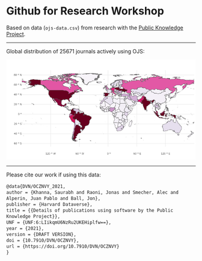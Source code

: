 # Github for Research Workshop

Based on data (`ojs-data.csv`) from research with the [Public Knowledge Project](https://doi.org/10.7910/DVN/OCZNVY).

---

Global distribution of 25671 journals actively using OJS:

![](world.jpg)

---

Please cite our work if using this data:

```{bibtex}
@data{DVN/OCZNVY_2021,
author = {Khanna, Saurabh and Raoni, Jonas and Smecher, Alec and Alperin, Juan Pablo and Ball, Jon},
publisher = {Harvard Dataverse},
title = {{Details of publications using software by the Public Knowledge Project}},
UNF = {UNF:6:LIikqmU6NzRu2UKEHiplfw==},
year = {2021},
version = {DRAFT VERSION},
doi = {10.7910/DVN/OCZNVY},
url = {https://doi.org/10.7910/DVN/OCZNVY}
}
```
